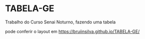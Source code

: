 # TABELA-GE
Trabalho do Curso Senai Noturno, fazendo uma tabela

pode conferir o layout em https://bruiinsilva.github.io/TABELA-GE/

